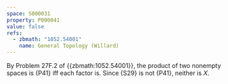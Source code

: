```yaml
---
space: S000031
property: P000041
value: false
refs:
  - zbmath: "1052.54001"
    name: General Topology (Willard)
---
```


By Problem 27F.2 of {{zbmath:1052.54001}}, the product of two nonempty spaces is {P41} iff each factor is.  Since {S29} is not {P41}, neither is $X$.
